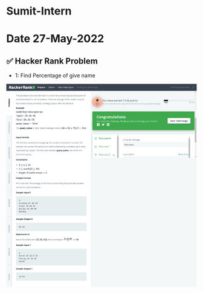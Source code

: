 # Sumit-Intern

# Date 27-May-2022


## ✅ Hacker Rank Problem
- 1: Find Percentage of give name

![Alt text](find_percentage.png?raw="True")
